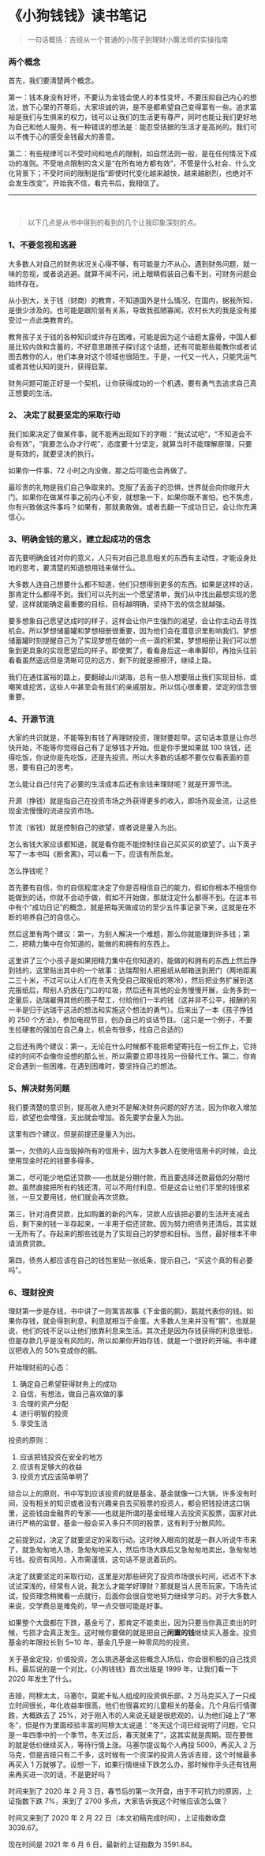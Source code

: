 # 《小狗钱钱》读书笔记

> 一句话概括：吉娅从一个普通的小孩子到理财小魔法师的实操指南

### 两个概念

首先，我们要清楚两个概念。

第一：钱本身没有好坏，不要认为金钱会使人的本性变坏，不要压抑自己内心的想法，放下心里的芥蒂后，大家坦诚的讲，是不是都希望自己变得富有一些。追求富裕是我们与生俱来的权力，钱可以让我们的生活更有尊严，同时也能让我们更好地为自己和他人服务。有一种错误的想法是：能忍受拮据的生活才是高尚的。我们可以不愧于心的感受金钱最大的善意。

第二：有些规律可以不受时间和地点的限制，如自然法则一般，是在任何情况下成功的准则。不受地点限制的含义是“在所有地方都有效”，不管是什么社会、什么文化背景下；不受时间的限制是指“即使时代变化越来越快，越来越剧烈，也绝对不会发生改变”。开始我不信，看完书后，我相信了。

---

<br />

> 以下几点是从书中得到的看到的几个让我印象深刻的点。

### 1、不要忽视和逃避

大多数人对自己的财务状况关心得不够，有可能是力不从心，遇到财务问题，就一味的忽视，或者说逃避。就算不闻不问，闭上眼睛假装自己看不到，可财务问题会始终存在。

从小到大，关于钱（财商）的教育，不知道国外是什么情况，在国内，据我所知，是很少涉及的。也可能是跟阶层有关系，导致我孤陋寡闻，农村长大的我是没有接受过一点此类教育的。

教育孩子关于钱的各种知识或许存在困难，可能是因为这个话题太露骨，中国人都是比较内敛和含蓄的，不好意思跟孩子探讨这个话题，还有可能那些能教你或者试图去教你的人，他们本身对这个领域也很陌生。于是，一代又一代人，只能凭运气或者其他认知的提升，获得启蒙。

财务问题可能正好是一个契机，让你获得成功的一个机遇，要有勇气去追求自己真正想要的生活。

### 2、 决定了就要坚定的采取行动

我们如果决定了做某件事，就不能再出现如下的字眼：“我试试吧”，“不知道会不会有效”，“我要怎么办才行呢”，态度要十分坚定，就算当时不能理解原理，只要是有效的，就要坚决的执行。

如果你一件事，72 小时之内没做，那之后可能也会再做了。

最珍贵的礼物是我们自己争取来的。克服了丢面子的恐惧，世界就会向你敞开大门。如果你在做某件事之前内心不安，就想象一下，如果你既不害怕，也不焦虑，你有兴致做这件事吗？如果有，那就勇敢做。或者去翻一下成功日记，会让你充满信心。

### 3、明确金钱的意义，建立起成功的信念

首先要明确金钱对你的意义，人只有对自己息息相关的东西有主动性，才能设身处地的思考，要清楚的知道想用钱来做什么。

大多数人连自己想要什么都不知道，他们只想得到更多的东西。如果是这样的话，那肯定什么都得不到。我们可以先列出一个愿望清单，我们从中找出最想实现的愿望，这样就能确定最重要的目标，目标越明确，坚持下去的信念就越强。

要多想象自己愿望达成时的样子，这样会让你产生强烈的渴望，会让你主动去寻找机会。所以梦想储蓄罐和梦想相册很重要，因为他们会在潜意识里影响我们。梦想储蓄罐时刻提醒自己为了实现梦想在做的一点一滴的积累，梦想相册让我们可以想象到更具象的实现愿望后的样子。即使累了，看看身后这一串串脚印，再抬头往前看看虽然遥远但是清晰可见的远方，剩下的就是擦擦汗，继续上路。

我们在通往富裕的路上，要翻越山川湖海，总有一些人想要阻止我们实现目标，或嘲笑或挖苦，这些人中甚至会有我们的亲戚朋友。所以信心很重要，坚定的信念很重要。

### 4、开源节流

大家的共识就是，不能等到有钱了再理财投资，理财要趁早。这句话本意是让你尽快开始，不能等你觉得自己有了足够钱才开始。但是你手里如果就 100 块钱，还得吃饭，你说你是先吃饭，还是先投资。所以大多数的话都不要仅仅看表面的意思，要有自己的思考。

怎么能让自己付完了必要的生活成本后还有余钱来理财呢？就是开源节流。

开源（挣钱）就是指自己在投资市场之外获得更多的收入，即场外现金流，让这些现金流慢慢的流进投资市场。

节流（省钱）就是控制自己的欲望，或者说是量入为出。

怎么省钱大家应该都知道，就是看你能不能控制住自己买买买的欲望了。山下英子写了一本书叫《断舍离》，可以看一下，应该有所启发。

怎么挣钱呢？

首先要有自信，你的自信程度决定了你是否相信自己的能力，假如你根本不相信你能做到的话，你就不会动手做，假如不开始做，那就注定什么都得不到。在这本书中有个“成功日记”的概念，就是把每天做成功的至少五件事记录下来，这就是在不断的培养自己的自信心。

然后这里有两个建议：第一，为别人解决一个难题，那么你就能赚到许多钱；第二，把精力集中在你知道的，能做的和拥有的东西上。

这里讲了三个小孩子是如果把精力集中在你知道的，能做的和拥有的东西上然后挣到钱的，这里贴出其中的一个故事：达瑞帮别人把报纸从邮箱送到房门（两地距离二三十米，不过可以让人们在冬天免受自己取报纸的寒冷），然后把业务扩展到送完报纸后，帮别人扔放在门口的垃圾，然后还有其他的业务慢慢开展，业务多到一定量后，达瑞雇佣其他的孩子帮工，付给他们一半的钱（这并非不公平，报酬的另一半是归于达瑞干这活的想法和实施这个想法的勇气）。后来出了一本《孩子挣钱的 250 个方法》，参加电视节目，创办自己的谈话节目。（这只是一个例子，不要生拉硬套的强加在自己身上，机会有很多，找自己合适的）

之后还有两个建议：第一，无论在什么时候都不能把希望寄托在一份工作上，它持续的时间不会像你设想的那么长，所以需要立即寻找另一份替代工作。第二，你肯定会遇到一些困难。在遇到困难时，要坚持自己的想法。

### 5、解决财务问题

我们要清楚的意识到，提高收入绝对不是解决财务问题的好方法，因为你收入增加后，欲望也会增强，支出就会增加。首先要学会量入为出。

这里有四个建议，但是前提还是量入为出。

第一，欠债的人应当毁掉所有的信用卡，因为大多数人在使用信用卡的时候，会比使用现金时花的钱要多得多。

第二，尽可能少地偿还贷款——也就是分期付款，而且要选择还款最低的分期付款。虽然直接把所有的钱还清，可以不用付利息，但是这会让他们手里的钱很紧张，一旦又要用钱，他们就会再次贷款。

第三，针对消费贷款，比如购置的新的汽车，贷款人应该把必要的生活开支减去后，剩下来的钱一半存起来，一半用于偿还贷款。因为努力把债务还清后，其实就一无所有了。存起来的那些钱是为了实现自己的梦想和目标。当然，最好根本不申请消费贷款。

第四，债务人都应该在自己的钱包里贴一张纸条，提示自己，“买这个真的有必要吗”。

### 6、理财投资

理财第一步是存钱，书中讲了一则寓言故事《下金蛋的鹅》，鹅就代表你的钱。如果你存钱，就会得到利息，利息就相当于金蛋。大多数人生来并没有“鹅”，也就是说，他们的钱不足以让他们依靠利息来生活。其次还是因为存钱获得的利息很低，但是存款几乎是没有风险的，所以如果你开始存钱，就是一个很好的开端。书中建议把收入的 50%变成你的鹅。

开始理财前的心态：

1. 确定自己希望获得财务上的成功
2. 自信，有想法，做自己喜欢做的事
3. 合理的资产分配
4. 进行明智的投资
5. 享受生活

投资的原则：

1. 应该把钱投资在安全的地方
2. 应该有足够大的收益
3. 投资方式应该简单明了

综合以上的原则，书中写到应该投资的就是基金。基金就像一口大锅，许多没有时间，没有相关的知识或者没有兴趣亲自去买股票的投资人，都会把钱投进这口锅里，这些钱由金融界的专家——也就是所谓的基金经理人去投资买股票，国家对此进行严格的监督，基金一般会买入多只不同的股票，这有利于分散风险。

之前提到过，决定了就要坚定的采取行动。这时映入眼帘的就是一群人听说牛市来了，就急匆匆地入场，急匆匆地买入，然后市场大跌后又急匆匆地卖出，急匆匆地亏钱。投资有风险，入市需谨慎，这句话不是说着玩的。

决定了就要坚定的采取行动，这里是对那些研究了投资市场很长时间，迟迟不下水试试深浅的，经常有人说，我怎么才能学好理财？那就是当人民币玩家，下场先试试，投资理念稍微看一点就行，后面你会很自觉地努力继续学习的。对于大多数人来说，交学费总是难免的，早一点交很可能是好事。

如果整个大盘都在下跌，基金亏了，那肯定不能卖出，因为只要当你真正卖出的时候，亏损才会真正发生。这时候你要做的就是把自己**闲置的钱**继续买入基金。投资基金的年限拉长到 5~10 年，基金几乎是一种零风险的投资。

关于基金定投，价值投资，怎么挑选基金这些概念入场后，你会很积极的自己找资料。最后说的是一个对比，《小狗钱钱》首次出版是 1999 年，让我们看一下 2020 年发生了什么。

吉娅，阿穆太太，马塞尔，莫妮卡私人组成的投资俱乐部，2 万马克买入了一只成立时间很长，年化收益率很高，他们也很喜欢的儿童相关的基金。几个月后行情骤跌，大概跌去了 25%，对于刚入市的人来说无疑是很悲观的，认为他们碰上了“寒冬”，但是作为里面经验丰富的阿穆太太说道：“冬天这个词已经说明了问题，它只是一年四季中的一个季节，冬天过后，春天就来了”，这其实就是周期。现在要做的就是低价继续买入，等待行情上涨。马塞尔提议每个人再投 5000，再买入 2 万马克，但是吉娅只有二千多，这时候有一个资深的投资人告诉吉娅，这个时候最多再买入 1 万就够了。设想一下，如果行情继续下跌怎么办，那时候你手头还有钱用来再买进一次的话，不是更好吗？

时间来到了 2020 年 2 月 3 日，春节后的第一次开盘，由于不可抗力的原因，上证指数下跌 7%，来到了 2700 多点，大家告诉我这个时候应该怎么做？

时间又来到了 2020 年 2 月 22 日（本文初稿完成时间），上证指数收盘 3039.67。

现在时间是 2021 年 6 月 6 日，最新的上证指数为 3591.84。

